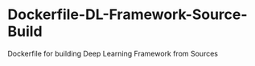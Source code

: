 # Dockerfile-DL-Framework-Source-Build
Dockerfile for building Deep Learning Framework from Sources
